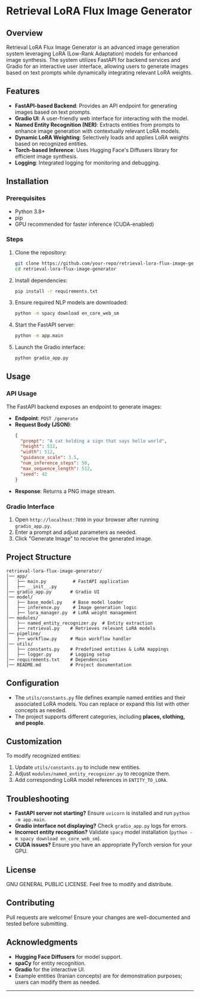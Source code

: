 # Retrieval LoRA Flux Image Generator

## Overview
Retrieval LoRA Flux Image Generator is an advanced image generation system leveraging LoRA (Low-Rank Adaptation) models for enhanced image synthesis. The system utilizes FastAPI for backend services and Gradio for an interactive user interface, allowing users to generate images based on text prompts while dynamically integrating relevant LoRA weights.

## Features
- **FastAPI-based Backend**: Provides an API endpoint for generating images based on text prompts.
- **Gradio UI**: A user-friendly web interface for interacting with the model.
- **Named Entity Recognition (NER)**: Extracts entities from prompts to enhance image generation with contextually relevant LoRA models.
- **Dynamic LoRA Weighting**: Selectively loads and applies LoRA weights based on recognized entities.
- **Torch-based Inference**: Uses Hugging Face's Diffusers library for efficient image synthesis.
- **Logging**: Integrated logging for monitoring and debugging.

## Installation
### Prerequisites
- Python 3.8+
- pip
- GPU recommended for faster inference (CUDA-enabled)

### Steps
1. Clone the repository:
   ```sh
   git clone https://github.com/your-repo/retrieval-lora-flux-image-generator.git
   cd retrieval-lora-flux-image-generator
   ```
2. Install dependencies:
   ```sh
   pip install -r requirements.txt
   ```
3. Ensure required NLP models are downloaded:
   ```sh
   python -m spacy download en_core_web_sm
   ```
4. Start the FastAPI server:
   ```sh
   python -m app.main
   ```
5. Launch the Gradio interface:
   ```sh
   python gradio_app.py
   ```

## Usage
### API Usage
The FastAPI backend exposes an endpoint to generate images:
- **Endpoint**: `POST /generate`
- **Request Body (JSON)**:
  ```json
  {
    "prompt": "A cat holding a sign that says hello world",
    "height": 512,
    "width": 512,
    "guidance_scale": 3.5,
    "num_inference_steps": 50,
    "max_sequence_length": 512,
    "seed": 42
  }
  ```
- **Response**: Returns a PNG image stream.

### Gradio Interface
1. Open `http://localhost:7890` in your browser after running `gradio_app.py`.
2. Enter a prompt and adjust parameters as needed.
3. Click "Generate Image" to receive the generated image.

## Project Structure
```
retrieval-lora-flux-image-generator/
│── app/
│   ├── main.py          # FastAPI application
│   ├── __init__.py
│── gradio_app.py       # Gradio UI
│── model/
│   ├── base_model.py    # Base model loader
│   ├── inference.py     # Image generation logic
│   ├── lora_manager.py  # LoRA weight management
│── modules/
│   ├── named_entity_recognizer.py  # Entity extraction
│   ├── retrieval.py    # Retrieves relevant LoRA models
│── pipeline/
│   ├── workflow.py     # Main workflow handler
│── utils/
│   ├── constants.py    # Predefined entities & LoRA mappings
│   ├── logger.py       # Logging setup
│── requirements.txt    # Dependencies
│── README.md           # Project documentation
```

## Configuration
- The `utils/constants.py` file defines example named entities and their associated LoRA models. You can replace or expand this list with other concepts as needed.
- The project supports different categories, including **places, clothing, and people**.

## Customization
To modify recognized entities:
1. Update `utils/constants.py` to include new entities.
2. Adjust `modules/named_entity_recognizer.py` to recognize them.
3. Add corresponding LoRA model references in `ENTITY_TO_LORA`.

## Troubleshooting
- **FastAPI server not starting?** Ensure `uvicorn` is installed and run `python -m app.main`.
- **Gradio interface not displaying?** Check `gradio_app.py` logs for errors.
- **Incorrect entity recognition?** Validate `spacy` model installation (`python -m spacy download en_core_web_sm`).
- **CUDA issues?** Ensure you have an appropriate PyTorch version for your GPU.

## License
GNU GENERAL PUBLIC LICENSE. Feel free to modify and distribute.

## Contributing
Pull requests are welcome! Ensure your changes are well-documented and tested before submitting.

## Acknowledgments
- **Hugging Face Diffusers** for model support.
- **spaCy** for entity recognition.
- **Gradio** for the interactive UI.
- Example entities (Iranian concepts) are for demonstration purposes; users can modify them as needed.

---


